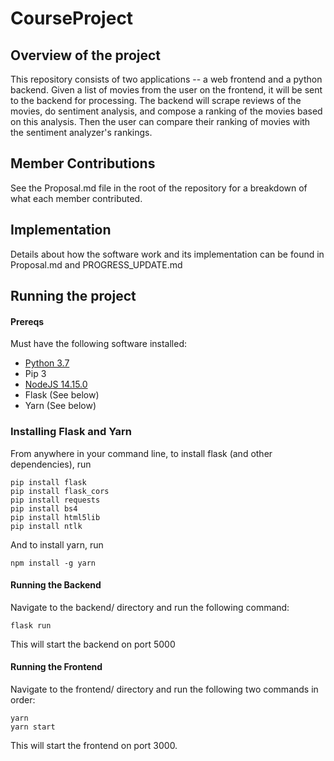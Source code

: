 # CourseProject
## Overview of the project
This repository consists of two applications -- a web frontend and a python backend. Given a list of movies from the user on the frontend, it will be sent to the backend for processing. The backend will scrape reviews of the movies, do sentiment analysis, and compose a ranking of the movies based on this analysis. Then the user can compare their ranking of movies with the sentiment analyzer's rankings.

## Member Contributions
See the Proposal.md file in the root of the repository for a breakdown of what each member contributed.

## Implementation
Details about how the software work and its implementation can be found in Proposal.md and PROGRESS_UPDATE.md

## Running the project
#### Prereqs
Must have the following software installed:
* [Python 3.7](https://www.python.org/downloads/release/python-379/)
* Pip 3
* [NodeJS 14.15.0](https://nodejs.org/download/release/v14.15.0/)
* Flask (See below)
* Yarn (See below)

### Installing Flask and Yarn
From anywhere in your command line, to install flask (and other dependencies), run
```
pip install flask
pip install flask_cors
pip install requests
pip install bs4
pip install html5lib
pip install ntlk
```
And to install yarn, run
```
npm install -g yarn
```

#### Running the Backend
Navigate to the backend/ directory and run the following command:
```
flask run
```
This will start the backend on port 5000

#### Running the Frontend
Navigate to the frontend/ directory and run the following two commands in order:
```
yarn
yarn start
```
This will start the frontend on port 3000.

